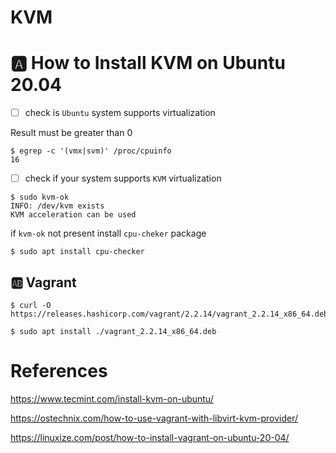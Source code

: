# KVM

# :a: How to Install KVM on Ubuntu 20.04


- [ ] check is `Ubuntu` system supports virtualization

Result must be greater than 0 

```
$ egrep -c '(vmx|svm)' /proc/cpuinfo
16
```

- [ ] check if your system supports `KVM` virtualization

```
$ sudo kvm-ok
INFO: /dev/kvm exists
KVM acceleration can be used
```

if `kvm-ok` not present install `cpu-cheker` package

```
$ sudo apt install cpu-checker
```


## :ab: Vagrant

```
$ curl -O https://releases.hashicorp.com/vagrant/2.2.14/vagrant_2.2.14_x86_64.deb
```


```
$ sudo apt install ./vagrant_2.2.14_x86_64.deb
```


# References

https://www.tecmint.com/install-kvm-on-ubuntu/

https://ostechnix.com/how-to-use-vagrant-with-libvirt-kvm-provider/


https://linuxize.com/post/how-to-install-vagrant-on-ubuntu-20-04/
